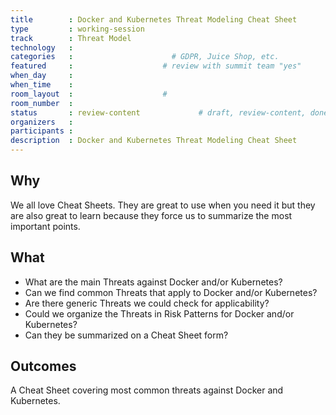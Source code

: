 ```yaml
---
title        : Docker and Kubernetes Threat Modeling Cheat Sheet
type         : working-session
track        : Threat Model
technology   :
categories   :                      # GDPR, Juice Shop, etc.
featured     :                    # review with summit team "yes"
when_day     :
when_time    :
room_layout  :                    #
room_number  :
status       : review-content             # draft, review-content, done
organizers   :
participants : 
description  : Docker and Kubernetes Threat Modeling Cheat Sheet
---
```


## Why

We all love Cheat Sheets. They are great to use when you need it but they are also great to learn because they force us to summarize the most important points.


## What

 - What are the main Threats against Docker and/or Kubernetes? 
 - Can we find common Threats that apply to Docker and/or Kubernetes? 
 - Are there generic Threats we could check for applicability?
 - Could we organize the Threats in Risk Patterns for Docker and/or Kubernetes? 
 - Can they be summarized on a Cheat Sheet form? 

## Outcomes

A Cheat Sheet covering most common threats against Docker and Kubernetes.
